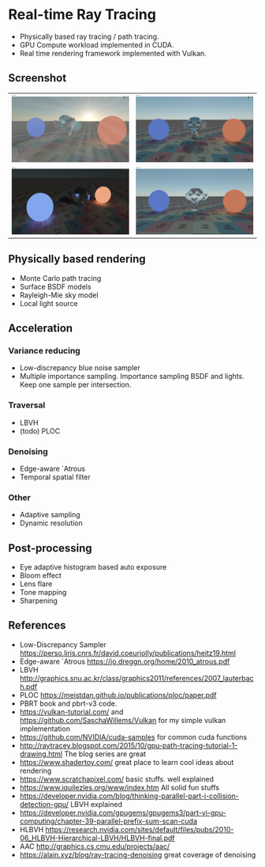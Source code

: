 # Real-time Ray Tracing
- Physically based ray tracing / path tracing.
- GPU Compute workload implemented in CUDA.
- Real time rendering framework implemented with Vulkan.

## Screenshot
<table> <tr>
    <td> <img src="screenshot/screenShot1-11-21-2020.png" alt="Drawing" style="width: 300px;"/> </td>
    <td> <img src="screenshot/screenShot2-11-21-2020.png" alt="Drawing" style="width: 300px;"/> </td>
</tr> <tr>
    <td> <img src="screenshot/screenShot3-11-21-2020.png" alt="Drawing" style="width: 300px;"/> </td>
    <td> <img src="screenshot/screenShot4-11-21-2020.png" alt="Drawing" style="width: 300px;"/> </td>
</tr> </table>

## Physically based rendering
- Monte Carlo path tracing
- Surface BSDF models
- Rayleigh-Mie sky model
- Local light source

## Acceleration
### Variance reducing
- Low-discrepancy blue noise sampler
- Multiple importance sampling. Importance sampling BSDF and lights. Keep one sample per intersection.

### Traversal
- LBVH
- (todo) PLOC

### Denoising
- Edge-aware `Atrous
- Temporal spatial filter

### Other
- Adaptive sampling
- Dynamic resolution

## Post-processing
- Eye adaptive histogram based auto exposure
- Bloom effect
- Lens flare
- Tone mapping
- Sharpening

## References
- Low-Discrepancy Sampler https://perso.liris.cnrs.fr/david.coeurjolly/publications/heitz19.html
- Edge-aware `Atrous https://jo.dreggn.org/home/2010_atrous.pdf
- LBVH http://graphics.snu.ac.kr/class/graphics2011/references/2007_lauterbach.pdf
- PLOC https://meistdan.github.io/publications/ploc/paper.pdf
- PBRT book and pbrt-v3 code.
- https://vulkan-tutorial.com/ and https://github.com/SaschaWillems/Vulkan for my simple vulkan implementation
- https://github.com/NVIDIA/cuda-samples for common cuda functions
- http://raytracey.blogspot.com/2015/10/gpu-path-tracing-tutorial-1-drawing.html The blog series are great
- https://www.shadertoy.com/ great place to learn cool ideas about rendering
- https://www.scratchapixel.com/ basic stuffs. well explained
- https://www.iquilezles.org/www/index.htm All solid fun stuffs
- https://developer.nvidia.com/blog/thinking-parallel-part-i-collision-detection-gpu/ LBVH explained
- https://developer.nvidia.com/gpugems/gpugems3/part-vi-gpu-computing/chapter-39-parallel-prefix-sum-scan-cuda
- HLBVH https://research.nvidia.com/sites/default/files/pubs/2010-06_HLBVH-Hierarchical-LBVH/HLBVH-final.pdf
- AAC http://graphics.cs.cmu.edu/projects/aac/
- https://alain.xyz/blog/ray-tracing-denoising great coverage of denoising